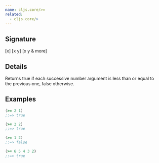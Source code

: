 ```yaml
---
name: cljs.core/>=
related:
  - cljs.core/>
---
```


## Signature
[x]
[x y]
[x y & more]


## Details

Returns true if each successive number argument is less than or equal to the
previous one, false otherwise.


## Examples

```clj
(>= 2 1)
;;=> true

(>= 2 2)
;;=> true

(>= 1 2)
;;=> false

(>= 6 5 4 3 2)
;;=> true
```